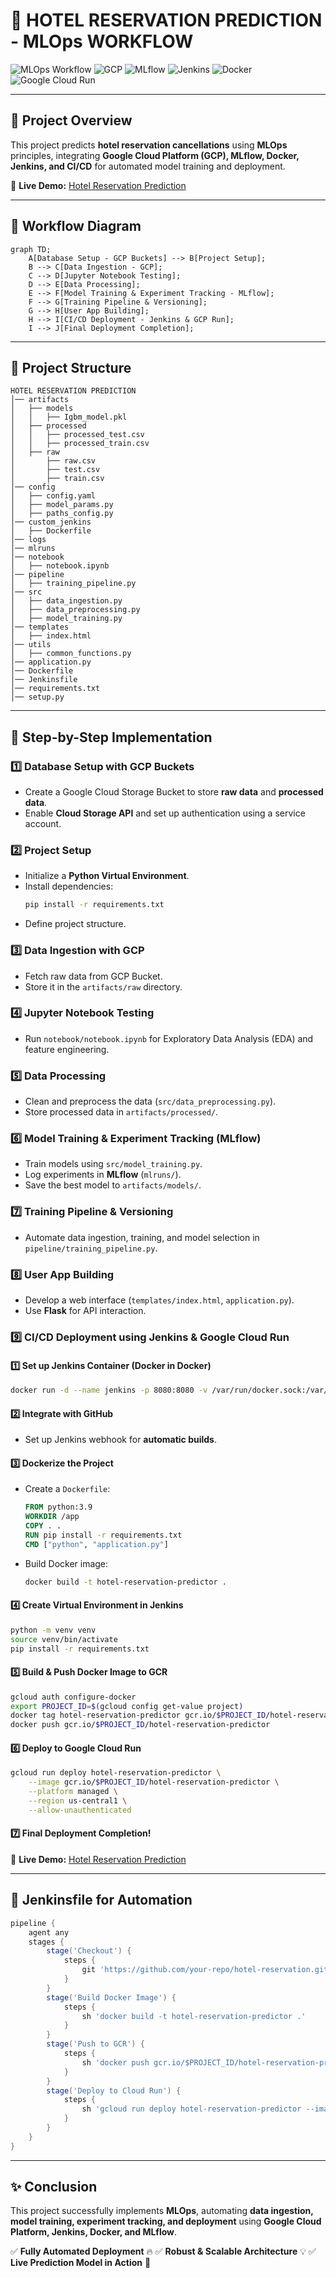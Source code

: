 # 🚀 HOTEL RESERVATION PREDICTION - MLOps WORKFLOW

![MLOps Workflow](https://img.shields.io/badge/MLOps-Automation-blue?style=for-the-badge&logo=googlecloud)
![GCP](https://img.shields.io/badge/GCP-Buckets-orange?style=for-the-badge&logo=googlecloud)
![MLflow](https://img.shields.io/badge/MLflow-Experiment_Tracking-green?style=for-the-badge&logo=mlflow)
![Jenkins](https://img.shields.io/badge/Jenkins-CI%2FCD-red?style=for-the-badge&logo=jenkins)
![Docker](https://img.shields.io/badge/Docker-Containerization-blue?style=for-the-badge&logo=docker)
![Google Cloud Run](https://img.shields.io/badge/GoogleCloudRun-Deployment-blueviolet?style=for-the-badge&logo=googlecloud)

---

## 🌟 Project Overview
This project predicts **hotel reservation cancellations** using **MLOps** principles, integrating **Google Cloud Platform (GCP), MLflow, Docker, Jenkins, and CI/CD** for automated model training and deployment.

🔗 **Live Demo:** [Hotel Reservation Prediction](https://ml-project-730063488438.us-central1.run.app)

---

## 📌 Workflow Diagram
```mermaid
graph TD;
    A[Database Setup - GCP Buckets] --> B[Project Setup];
    B --> C[Data Ingestion - GCP];
    C --> D[Jupyter Notebook Testing];
    D --> E[Data Processing];
    E --> F[Model Training & Experiment Tracking - MLflow];
    F --> G[Training Pipeline & Versioning];
    G --> H[User App Building];
    H --> I[CI/CD Deployment - Jenkins & GCP Run];
    I --> J[Final Deployment Completion];
```

---

## 📂 Project Structure
```plaintext
HOTEL RESERVATION PREDICTION
│── artifacts
│   ├── models
│   │   ├── Igbm_model.pkl
│   ├── processed
│   │   ├── processed_test.csv
│   │   ├── processed_train.csv
│   ├── raw
│       ├── raw.csv
│       ├── test.csv
│       ├── train.csv
│── config
│   ├── config.yaml
│   ├── model_params.py
│   ├── paths_config.py
│── custom_jenkins
│   ├── Dockerfile
│── logs
│── mlruns
│── notebook
│   ├── notebook.ipynb
│── pipeline
│   ├── training_pipeline.py
│── src
│   ├── data_ingestion.py
│   ├── data_preprocessing.py
│   ├── model_training.py
│── templates
│   ├── index.html
│── utils
│   ├── common_functions.py
│── application.py
│── Dockerfile
│── Jenkinsfile
│── requirements.txt
│── setup.py
```

---

## 🚀 Step-by-Step Implementation
### **1️⃣ Database Setup with GCP Buckets**
- Create a Google Cloud Storage Bucket to store **raw data** and **processed data**.
- Enable **Cloud Storage API** and set up authentication using a service account.

### **2️⃣ Project Setup**
- Initialize a **Python Virtual Environment**.
- Install dependencies:
  ```sh
  pip install -r requirements.txt
  ```
- Define project structure.

### **3️⃣ Data Ingestion with GCP**
- Fetch raw data from GCP Bucket.
- Store it in the `artifacts/raw` directory.

### **4️⃣ Jupyter Notebook Testing**
- Run `notebook/notebook.ipynb` for Exploratory Data Analysis (EDA) and feature engineering.

### **5️⃣ Data Processing**
- Clean and preprocess the data (`src/data_preprocessing.py`).
- Store processed data in `artifacts/processed/`.

### **6️⃣ Model Training & Experiment Tracking (MLflow)**
- Train models using `src/model_training.py`.
- Log experiments in **MLflow** (`mlruns/`).
- Save the best model to `artifacts/models/`.

### **7️⃣ Training Pipeline & Versioning**
- Automate data ingestion, training, and model selection in `pipeline/training_pipeline.py`.

### **8️⃣ User App Building**
- Develop a web interface (`templates/index.html`, `application.py`).
- Use **Flask** for API interaction.

### **9️⃣ CI/CD Deployment using Jenkins & Google Cloud Run**
#### **1️⃣ Set up Jenkins Container (Docker in Docker)**
```sh
docker run -d --name jenkins -p 8080:8080 -v /var/run/docker.sock:/var/run/docker.sock jenkins/jenkins
```
#### **2️⃣ Integrate with GitHub**
- Set up Jenkins webhook for **automatic builds**.

#### **3️⃣ Dockerize the Project**
- Create a `Dockerfile`:
  ```dockerfile
  FROM python:3.9
  WORKDIR /app
  COPY . .
  RUN pip install -r requirements.txt
  CMD ["python", "application.py"]
  ```
- Build Docker image:
  ```sh
  docker build -t hotel-reservation-predictor .
  ```

#### **4️⃣ Create Virtual Environment in Jenkins**
```sh
python -m venv venv
source venv/bin/activate
pip install -r requirements.txt
```

#### **5️⃣ Build & Push Docker Image to GCR**
```sh
gcloud auth configure-docker
export PROJECT_ID=$(gcloud config get-value project)
docker tag hotel-reservation-predictor gcr.io/$PROJECT_ID/hotel-reservation-predictor
docker push gcr.io/$PROJECT_ID/hotel-reservation-predictor
```

#### **6️⃣ Deploy to Google Cloud Run**
```sh
gcloud run deploy hotel-reservation-predictor \
    --image gcr.io/$PROJECT_ID/hotel-reservation-predictor \
    --platform managed \
    --region us-central1 \
    --allow-unauthenticated
```

#### **7️⃣ Final Deployment Completion!**
🔗 **Live Demo:** [Hotel Reservation Prediction](https://ml-project-730063488438.us-central1.run.app)

---

## 📜 Jenkinsfile for Automation
```groovy
pipeline {
    agent any
    stages {
        stage('Checkout') {
            steps {
                git 'https://github.com/your-repo/hotel-reservation.git'
            }
        }
        stage('Build Docker Image') {
            steps {
                sh 'docker build -t hotel-reservation-predictor .'
            }
        }
        stage('Push to GCR') {
            steps {
                sh 'docker push gcr.io/$PROJECT_ID/hotel-reservation-predictor'
            }
        }
        stage('Deploy to Cloud Run') {
            steps {
                sh 'gcloud run deploy hotel-reservation-predictor --image gcr.io/$PROJECT_ID/hotel-reservation-predictor --platform managed --region us-central1 --allow-unauthenticated'
            }
        }
    }
}
```

---

## ✨ Conclusion
This project successfully implements **MLOps**, automating **data ingestion, model training, experiment tracking, and deployment** using **Google Cloud Platform, Jenkins, Docker, and MLflow**.

✅ **Fully Automated Deployment** 🔥
✅ **Robust & Scalable Architecture** 💡
✅ **Live Prediction Model in Action** 🚀
